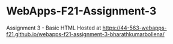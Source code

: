 # WebApps-F21-Assignment-3
Assignment 3 - Basic HTML
Hosted at  https://44-563-webapps-f21.github.io/webapps-f21-assignment-3-bharathkumarbollena/

